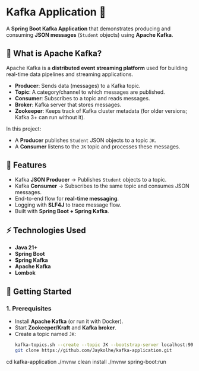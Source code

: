 # Kafka Application 🎯

A **Spring Boot Kafka Application** that demonstrates producing and consuming **JSON messages** (`Student` objects) using **Apache Kafka**.

## 📖 What is Apache Kafka?
Apache Kafka is a **distributed event streaming platform** used for building real-time data pipelines and streaming applications.  

- **Producer**: Sends data (messages) to a Kafka topic.  
- **Topic**: A category/channel to which messages are published.  
- **Consumer**: Subscribes to a topic and reads messages.  
- **Broker**: Kafka server that stores messages.  
- **Zookeeper**: Keeps track of Kafka cluster metadata (for older versions; Kafka 3+ can run without it).  

In this project:
- A **Producer** publishes `Student` JSON objects to a topic `JK`.  
- A **Consumer** listens to the `JK` topic and processes these messages.  

## 📌 Features
- Kafka **JSON Producer** → Publishes `Student` objects to a topic.  
- Kafka **Consumer** → Subscribes to the same topic and consumes JSON messages.  
- End-to-end flow for **real-time messaging**.  
- Logging with **SLF4J** to trace message flow.  
- Built with **Spring Boot + Spring Kafka**.

## ⚡ Technologies Used
- **Java 21+**
- **Spring Boot**
- **Spring Kafka**
- **Apache Kafka**
- **Lombok**

## 🚀 Getting Started

### 1. Prerequisites
- Install **Apache Kafka** (or run it with Docker).  
- Start **Zookeeper/Kraft** and **Kafka broker**.  
- Create a topic named `JK`:  
  ```bash
  kafka-topics.sh --create --topic JK --bootstrap-server localhost:9092 --partitions 1 --replication-factor 1
  git clone https://github.com/Jaykolhe/kafka-application.git
cd kafka-application
./mvnw clean install
./mvnw spring-boot:run
